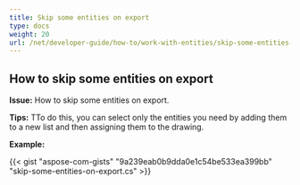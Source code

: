 ```yaml
---
title: Skip some entities on export
type: docs
weight: 20
url: /net/developer-guide/how-to/work-with-entities/skip-some-entities-on-export/
---
```



## **How to skip some entities on export**

**Issue:** How to skip some entities on export.

**Tips:** TTo do this, you can select only the entities you need by adding them to a new list and then assigning them to the drawing.

**Example:**

{{< gist "aspose-com-gists" "9a239eab0b9dda0e1c54be533ea399bb" "skip-some-entities-on-export.cs" >}}